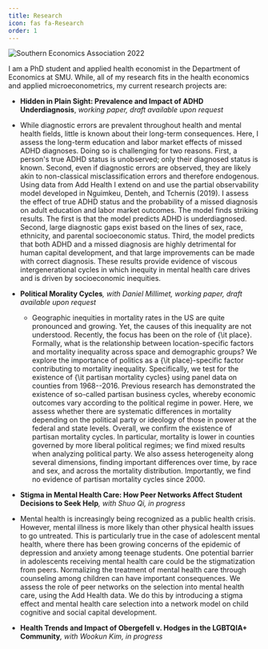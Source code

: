```yaml
---
title: Research
icon: fas fa-Research
order: 1
---
```


<img src="https://scontent-dfw5-2.xx.fbcdn.net/v/t39.30808-6/258815473_4605088749557787_7039249668726087932_n.jpg?_nc_cat=100&ccb=1-7&_nc_sid=730e14&_nc_ohc=vMmgo0bOxNoAX9TVkYb&_nc_ht=scontent-dfw5-2.xx&oh=00_AT-oKgwpfWG6Wi34umAyy8T586iLzcBw_AD6DaeYX9j1EQ&oe=62BCF329" alt="Southern Economics Association 2022">

I am a PhD student and applied health economist in the Department of Economics
at SMU. While, all of my research fits in the health economics and applied
microeconometrics, my current research projects are:

* **Hidden in Plain Sight: Prevalence and Impact of ADHD Underdiagnosis**, _working paper, draft available upon request_
 + While diagnostic errors are prevalent throughout health and mental health fields, little is known about their long-term consequences. Here, I assess the long-term education and labor market effects of missed ADHD diagnoses. Doing so is challenging for two reasons. First, a person's true ADHD status is unobserved; only their diagnosed status is known. Second, even if diagnostic errors are observed, they are likely akin to non-classical misclassification errors and therefore endogenous. Using data from Add Health I extend on and use the partial observability model developed in Nguimkeu, Denteh, and Tchernis (2019). I assess the effect of true ADHD status and the probability of a missed diagnosis on adult education and labor market outcomes. The model finds striking results. The first is that the model predicts ADHD is underdiagnosed. Second, large diagnostic gaps exist based on the lines of sex, race, ethnicity, and parental socioeconomic status. Third, the model predicts that both ADHD and a missed diagnosis are highly detrimental for human capital development, and that large improvements can be made with correct diagnosis. These results provide evidence of viscous intergenerational cycles in which inequity in mental health care drives and is driven by socioeconomic inequities.

* **Political Morality Cycles**_, with Daniel Millimet, working paper, draft available upon request_
  + Geographic inequities in mortality rates in the US are quite pronounced and growing. Yet, the causes of this inequality are not understood. Recently, the focus has been on the role of {\it place}. Formally, what is the relationship between location-specific factors and mortality inequality across space and demographic groups? We explore the importance of politics as a {\it place}-specific factor contributing to mortality inequality. Specifically, we test for the existence of {\it partisan mortality cycles} using panel data on counties from 1968--2016. Previous research has demonstrated the existence of so-called partisan business cycles, whereby economic outcomes vary according to the political regime in power. Here, we assess whether there are systematic differences in mortality depending on the political party or ideology of those in power at the federal and state levels. Overall, we confirm the existence of partisan mortality cycles. In particular, mortality is lower in counties governed by more liberal political regimes; we find mixed results when analyzing political party. We also assess heterogeneity along several dimensions, finding important differences over time, by race and sex, and across the mortality distribution. Importantly, we find no evidence of partisan mortality cycles since 2000.

* **Stigma in Mental Health Care: How Peer Networks Affect Student Decisions to Seek Help**_, with Shuo Qi, in progress_
 + 	Mental health is increasingly being recognized as a public health crisis. However, mental illness is more likely than other physical health issues to go untreated. This is particularly true in the case of adolescent mental health, where there has been growing concerns of the epidemic of depression and anxiety among teenage students. One potential barrier in adolescents receiving mental health care could be the stigmatization from peers. Normalizing the treatment of mental health care through counseling among children can have important consequences. We assess the role of peer networks on the selection into mental health care, using the Add Health data. We do this by introducing a stigma effect and mental health care selection into a network model on child cognitive and social capital development.
  
* **Health Trends and Impact of Obergefell v. Hodges in the LGBTQIA+ Community**_, with Wookun Kim, in progress_
